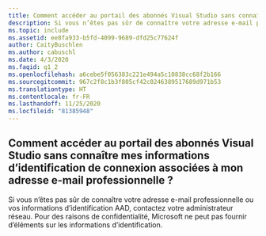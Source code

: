 ```yaml
---
title: Comment accéder au portail des abonnés Visual Studio sans connaître mes informations d’identification de connexion associées à mon adresse e-mail professionnelle ?
description: Si vous n’êtes pas sûr de connaître votre adresse e-mail professionnelle ou vos informations d’identification AAD, contactez votre administrateur réseau. Pour des raisons de confidentialité...
ms.topic: include
ms.assetid: ee8fa933-b5fd-4099-9689-dfd25c77624f
author: CaityBuschlen
ms.author: cabuschl
ms.date: 4/3/2020
ms.faqid: q1_2
ms.openlocfilehash: a6cebe5f056383c221e494a5c10838cc68f2b166
ms.sourcegitcommit: 967c2f8c1b3f805cf42c0246389517689d971b53
ms.translationtype: HT
ms.contentlocale: fr-FR
ms.lasthandoff: 11/25/2020
ms.locfileid: "81385948"
---
```

## <a name="how-do-i-access-the-my-visual-studio-subscribers-portal-without-knowing-my-login-credentials-associated-with-my-work-email"></a>Comment accéder au portail des abonnés Visual Studio sans connaître mes informations d’identification de connexion associées à mon adresse e-mail professionnelle ?

Si vous n’êtes pas sûr de connaître votre adresse e-mail professionnelle ou vos informations d’identification AAD, contactez votre administrateur réseau. Pour des raisons de confidentialité, Microsoft ne peut pas fournir d’éléments sur les informations d’identification.
